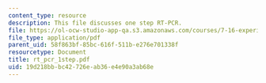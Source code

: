```yaml
---
content_type: resource
description: This file discusses one step RT-PCR.
file: https://ol-ocw-studio-app-qa.s3.amazonaws.com/courses/7-16-experimental-molecular-biology-biotechnology-ii-spring-2005/19d218bbbc42726eab36e4e90a3ab68e_rt_pcr_1step.pdf
file_type: application/pdf
parent_uid: 58f863bf-85bc-616f-511b-e276e701338f
resourcetype: Document
title: rt_pcr_1step.pdf
uid: 19d218bb-bc42-726e-ab36-e4e90a3ab68e
---
```


